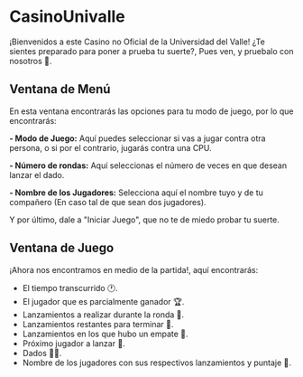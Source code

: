 # CasinoUnivalle
¡Bienvenidos a este Casino no Oficial de la Universidad del Valle! ¿Te sientes preparado para poner a prueba tu suerte?, Pues ven, y pruebalo con nosotros 🤑.

## Ventana de Menú
En esta ventana encontrarás las opciones para tu modo de juego, por lo que encontrarás:

**- Modo de Juego:** Aquí puedes seleccionar si vas a jugar contra otra persona, o si por el contrario, jugarás contra una CPU.

**- Número de rondas:** Aquí seleccionas el número de veces en que desean lanzar el dado.

**- Nombre de los Jugadores:** Selecciona aquí el nombre tuyo y de tu compañero (En caso tal de que sean dos jugadores).

Y por último, dale a "Iniciar Juego", que no te de miedo probar tu suerte. 

## Ventana de Juego
¡Ahora nos encontramos en medio de la partida!, aquí encontrarás:
- El tiempo transcurrido 🕐.
- El jugador que es parcialmente ganador 🏆.
- Lanzamientos a realizar durante la ronda 🎲.
- Lanzamientos restantes para terminar 🎲.
- Lanzamientos en los que hubo un empate 🎲.
- Próximo jugador a lanzar 🤔.
- Dados 🎲🎲.
- Nombre de los jugadores con sus respectivos lanzamientos y puntaje 🤑.
